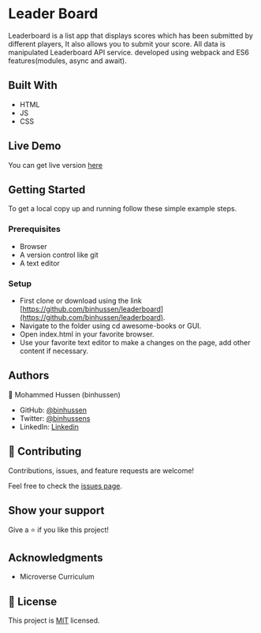 <!-- @format -->

# Leader Board
Leaderboard is a list app that displays scores which has been submitted by different players, It also allows you to submit your score. All data is manipulated Leaderboard API service. developed using webpack and ES6 features(modules, async and await).
## Built With

- HTML
- JS
- CSS 

## Live Demo

You can get live version [here](https://binhussen.github.io/leaderboard/)

## Getting Started

To get a local copy up and running follow these simple example steps.

### Prerequisites

- Browser
- A version control like git
- A text editor

### Setup

- First clone or download using the link [https://github.com/binhussen/leaderboard](https://github.com/binhussen/leaderboard).
- Navigate to the folder using cd awesome-books or GUI.
- Open index.html in your favorite browser.
- Use your favorite text editor to make a changes on the page, add other content if necessary.

## Authors

👤 Mohammed Hussen (binhussen)

- GitHub: [@binhussen](https://github.com/binhussen)
- Twitter: [@binhussens](https://twitter.com/binhussens)
- LinkedIn: [Linkedin](https://www.linkedin.com/in/binhussen/)

## 🤝 Contributing

Contributions, issues, and feature requests are welcome!

Feel free to check the [issues page](https://github.com/binhussen/leaderboard/issues).

## Show your support

Give a ⭐️ if you like this project!

## Acknowledgments

- Microverse Curriculum

## 📝 License

This project is [MIT](https://github.com/binhussen/leaderboard/LICENSE.md) licensed.
